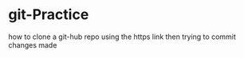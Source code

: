 # git-Practice
how to clone a git-hub repo
using the https link
then trying to commit changes made

